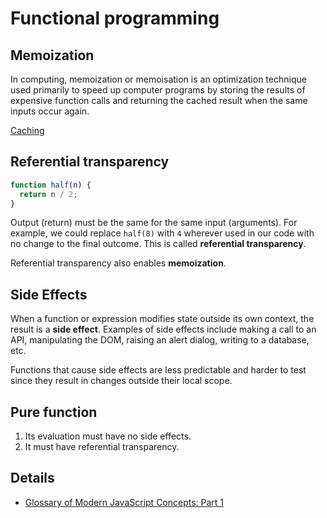 # Functional programming

## Memoization

In computing, memoization or memoisation is an optimization technique used primarily to speed up
computer programs by storing the results of expensive function calls and returning the cached result
when the same inputs occur again.

[Caching](../recipes/caching.md)

## Referential transparency

```js
function half(n) {
  return n / 2;
}
```

Output (return) must be the same for the same input (arguments). For example, we could replace
`half(8)` with `4` wherever used in our code with no change to the final outcome. This is called
**referential transparency**.

Referential transparency also enables **memoization**.

## Side Effects

When a function or expression modifies state outside its own context, the result is a **side effect**.
Examples of side effects include making a call to an API, manipulating the DOM, raising an alert
dialog, writing to a database, etc.

Functions that cause side effects are less predictable and harder to test since they result in changes
outside their local scope.

## Pure function

1. Its evaluation must have no side effects.
2. It must have referential transparency.

## Details

- [Glossary of Modern JavaScript Concepts: Part 1](https://medium.com/devschacht/glossary-of-modern-javascript-concepts-1198b24e8f56)

